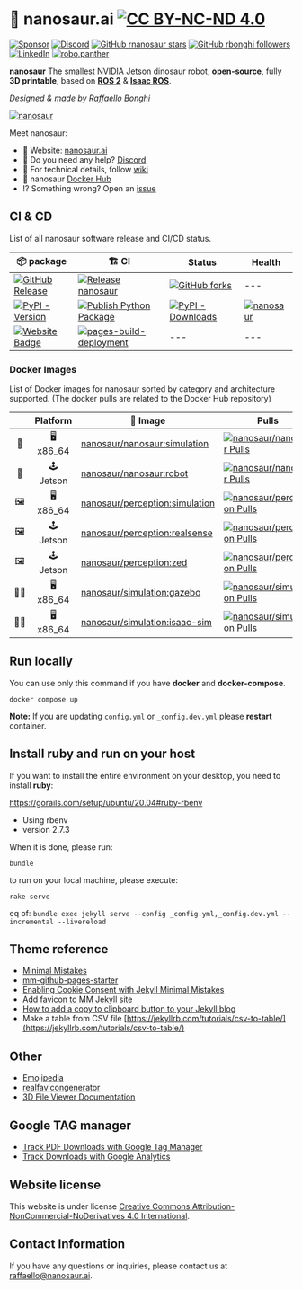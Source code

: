 # 🦕 nanosaur.ai [![CC BY-NC-ND 4.0][cc-by-nc-nd-image]][cc-by-nc-nd]
<!-- SOCIAL START -->
[![Sponsor](https://img.shields.io/badge/Sponsor-30363D?logo=GitHub-Sponsors&logoColor=#white)](https://github.com/sponsors/rbonghi) [![Discord](https://img.shields.io/discord/797461428646707211?style=social&logo=discord&label=Discord)](https://discord.gg/rCHgeUpUj9) [![GitHub rnanosaur stars](https://img.shields.io/github/stars/rnanosaur?style=social)](https://github.com/rnanosaur) [![GitHub rbonghi followers](https://img.shields.io/github/followers/rbonghi?label=rbonghi)](https://github.com/rbonghi) [![LinkedIn](https://img.shields.io/badge/LinkedIn:-raffaello--bonghi-0077B5?style=social)](https://www.linkedin.com/in/raffaello-bonghi) [![robo.panther](https://img.shields.io/badge/Follow:-robo.panther-E4405F?style=social&logo=instagram)](https://www.instagram.com/robo.panther)
<!-- SOCIAL END -->
<!-- INTRO START -->
**nanosaur** The smallest [NVIDIA Jetson](https://developer.nvidia.com/buy-jetson) dinosaur robot, **open-source**, fully **3D printable**, based on [**ROS 2**](https://www.ros.org/) & [**Isaac ROS**](https://developer.nvidia.com/isaac-ros-gems).

*Designed & made by [Raffaello Bonghi](https://rnext.it)*

[![nanosaur](https://nanosaur.ai/assets/images/banner.jpg)](https://nanosaur.ai)

Meet nanosaur:

* 🦕 Website: [nanosaur.ai](https://nanosaur.ai)
* 🦄 Do you need any help? [Discord](https://discord.gg/rCHgeUpUj9)
* 🧰 For technical details, follow [wiki](https://github.com/rnanosaur/nanosaur/wiki)
* 🐳 nanosaur [Docker Hub](https://hub.docker.com/u/nanosaur)
* ⁉️ Something wrong? Open an [issue](https://github.com/rnanosaur/nanosaur/issues)
<!-- INTRO END -->
<!-- CI START -->
## CI & CD

List of all nanosaur software release and CI/CD status.

| 📦 package | 🏗️ CI | Status | Health |
|------------|-------|--------|--------|
| [![GitHub Release](https://img.shields.io/github/v/release/rnanosaur/nanosaur?label=nanosaur)](https://github.com/rnanosaur/nanosaur/releases) | [![Release nanosaur](https://github.com/rnanosaur/nanosaur/actions/workflows/release.yml/badge.svg)](https://github.com/rnanosaur/nanosaur/actions/workflows/release.yml) | [![GitHub forks](https://img.shields.io/github/forks/rnanosaur/nanosaur)](https://github.com/rnanosaur/nanosaur) | --- |
| [![PyPI - Version](https://img.shields.io/pypi/v/nanosaur?label=nanosaur-cli)](https://badge.fury.io/py/nanosaur) | [![Publish Python Package](https://github.com/rnanosaur/nanosaur_cli/actions/workflows/release.yml/badge.svg)](https://github.com/rnanosaur/nanosaur_cli/actions/workflows/release.yml) | [![PyPI - Downloads](https://img.shields.io/pypi/dm/nanosaur)](https://pypistats.org/packages/nanosaur) | [![nanosaur](https://snyk.io/advisor/python/nanosaur/badge.svg)](https://snyk.io/advisor/python/nanosaur) |
| [![Website Badge](https://img.shields.io/badge/Website-green)](https://nanosaur.ai) | [![pages-build-deployment](https://github.com/rnanosaur/rnanosaur.github.io/actions/workflows/pages/pages-build-deployment/badge.svg)](https://github.com/rnanosaur/rnanosaur.github.io/actions/workflows/pages/pages-build-deployment) | --- | --- |

### Docker Images

List of Docker images for nanosaur sorted by category and architecture supported. (The docker pulls are related to the Docker Hub repository)

|   | Platform | 🐳 Image | Pulls | Size |
|:---:|:-----:|---------|-------|------|
| 🦕 | 🖥️ x86_64 | [nanosaur/nanosaur:simulation](https://hub.docker.com/r/nanosaur/nanosaur) | [![nanosaur/nanosaur Pulls](https://img.shields.io/docker/pulls/nanosaur/nanosaur)](https://hub.docker.com/r/nanosaur/nanosaur) | [![nanosaur/nanosaur Size](https://img.shields.io/docker/image-size/nanosaur/nanosaur/simulation)](https://hub.docker.com/r/nanosaur/nanosaur) |
| 🦕 | 🕹️ Jetson | [nanosaur/nanosaur:robot](https://hub.docker.com/r/nanosaur/nanosaur) | [![nanosaur/nanosaur Pulls](https://img.shields.io/docker/pulls/nanosaur/nanosaur)](https://hub.docker.com/r/nanosaur/nanosaur) | [![nanosaur/nanosaur Size](https://img.shields.io/docker/image-size/nanosaur/nanosaur/robot)](https://hub.docker.com/r/nanosaur/nanosaur) |
| 🖼️ | 🖥️ x86_64 | [nanosaur/perception:simulation](https://hub.docker.com/r/nanosaur/perception) | [![nanosaur/perception Pulls](https://img.shields.io/docker/pulls/nanosaur/perception)](https://hub.docker.com/r/nanosaur/perception) | [![nanosaur/perception Size](https://img.shields.io/docker/image-size/nanosaur/perception/simulation)](https://hub.docker.com/r/nanosaur/perception) |
| 🖼️ | 🕹️ Jetson | [nanosaur/perception:realsense](https://hub.docker.com/r/nanosaur/perception) | [![nanosaur/perception Pulls](https://img.shields.io/docker/pulls/nanosaur/perception)](https://hub.docker.com/r/nanosaur/perception) | [![nanosaur/perception Size](https://img.shields.io/docker/image-size/nanosaur/perception/realsense)](https://hub.docker.com/r/nanosaur/perception) |
| 🖼️ | 🕹️ Jetson | [nanosaur/perception:zed](https://hub.docker.com/r/nanosaur/perception) | [![nanosaur/perception Pulls](https://img.shields.io/docker/pulls/nanosaur/perception)](https://hub.docker.com/r/nanosaur/perception) | [![nanosaur/perception Size](https://img.shields.io/docker/image-size/nanosaur/perception/zed)](https://hub.docker.com/r/nanosaur/perception) |
| 👨‍💻 | 🖥️ x86_64 | [nanosaur/simulation:gazebo](https://hub.docker.com/r/nanosaur/simulation) | [![nanosaur/simulation Pulls](https://img.shields.io/docker/pulls/nanosaur/simulation)](https://hub.docker.com/r/nanosaur/simulation) | [![nanosaur/simulation Size](https://img.shields.io/docker/image-size/nanosaur/simulation/gazebo)](https://hub.docker.com/r/nanosaur/simulation) |
| 👨‍💻 | 🖥️ x86_64 | [nanosaur/simulation:isaac-sim](https://hub.docker.com/r/nanosaur/simulation) | [![nanosaur/simulation Pulls](https://img.shields.io/docker/pulls/nanosaur/simulation)](https://hub.docker.com/r/nanosaur/simulation) | [![nanosaur/simulation Size](https://img.shields.io/docker/image-size/nanosaur/simulation/isaac-sim)](https://hub.docker.com/r/nanosaur/simulation) |

<!-- CI END -->
## Run locally

You can use only this command if you have **docker** and **docker-compose**.

```console
docker compose up
```

**Note:** If you are updating `config.yml` or `_config.dev.yml` please **restart** container.

## Install ruby and run on your host

If you want to install the entire environment on your desktop, you need to install **ruby**:

<https://gorails.com/setup/ubuntu/20.04#ruby-rbenv>

* Using rbenv
* version 2.7.3

When it is done, please run:

```console
bundle
```

to run on your local machine, please execute:

```console
rake serve
```

eq of: `bundle exec jekyll serve --config _config.yml,_config.dev.yml --incremental --livereload`

## Theme reference

* [Minimal Mistakes](https://mmistakes.github.io/minimal-mistakes/)
* [mm-github-pages-starter](https://github.com/mmistakes/mm-github-pages-starter)
* [Enabling Cookie Consent with Jekyll Minimal Mistakes](https://ptc-it.de/enabling-cookie-consent-with-jekyll-minimal-mistakes/)
* [Add favicon to MM Jekyll site](https://ptc-it.de/add-favicon-to-mm-jekyll-site/)
* [How to add a copy to clipboard button to your Jekyll blog](https://www.aleksandrhovhannisyan.com/blog/how-to-add-a-copy-to-clipboard-button-to-your-jekyll-blog/)
* Make a table from CSV file [https://jekyllrb.com/tutorials/csv-to-table/](https://jekyllrb.com/tutorials/csv-to-table/)

## Other

* [Emojipedia](https://emojipedia.org/)
* [realfavicongenerator](https://realfavicongenerator.net/)
* [3D File Viewer Documentation](https://docs.github.com/en/free-pro-team@latest/github/managing-files-in-a-repository/3d-file-viewer)

## Google TAG manager

* [Track PDF Downloads with Google Tag Manager](https://www.analyticsmania.com/post/track-pdf-downloads-with-google-tag-manager-ga/)
* [Track Downloads with Google Analytics](https://www.datadrivenu.com/track-downloads-google-analytics/)

## Website license

This website is under license [Creative Commons Attribution-NonCommercial-NoDerivatives 4.0 International][cc-by-nc-nd].
<!-- CREDITS START -->
## Contact Information

If you have any questions or inquiries, please contact us at [raffaello@nanosaur.ai](mailto:raffaello@nanosaur.ai).
<!-- CREDITS END -->
[cc-by-nc-nd]: https://creativecommons.org/licenses/by-nc-nd/4.0/
[cc-by-nc-nd-image]: https://i.creativecommons.org/l/by-nc-nd/4.0/80x15.png
